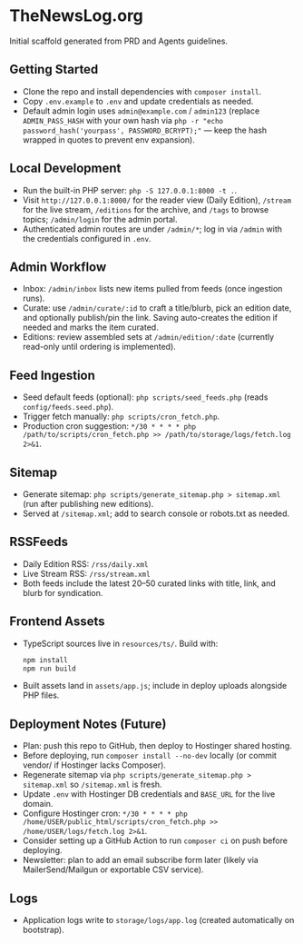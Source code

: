 # TheNewsLog.org

Initial scaffold generated from PRD and Agents guidelines.

## Getting Started

- Clone the repo and install dependencies with `composer install`.
- Copy `.env.example` to `.env` and update credentials as needed.
- Default admin login uses `admin@example.com` / `admin123` (replace `ADMIN_PASS_HASH` with your own hash via `php -r "echo password_hash('yourpass', PASSWORD_BCRYPT);"` — keep the hash wrapped in quotes to prevent env expansion).

## Local Development

- Run the built-in PHP server: `php -S 127.0.0.1:8000 -t .`.
- Visit `http://127.0.0.1:8000/` for the reader view (Daily Edition), `/stream` for the live stream, `/editions` for the archive, and `/tags` to browse topics; `/admin/login` for the admin portal.
- Authenticated admin routes are under `/admin/*`; log in via `/admin` with the credentials configured in `.env`.

## Admin Workflow

- Inbox: `/admin/inbox` lists new items pulled from feeds (once ingestion runs).
- Curate: use `/admin/curate/:id` to craft a title/blurb, pick an edition date, and optionally publish/pin the link. Saving auto-creates the edition if needed and marks the item curated.
- Editions: review assembled sets at `/admin/edition/:date` (currently read-only until ordering is implemented).

## Feed Ingestion

- Seed default feeds (optional): `php scripts/seed_feeds.php` (reads `config/feeds.seed.php`).
- Trigger fetch manually: `php scripts/cron_fetch.php`.
- Production cron suggestion: `*/30 * * * * php /path/to/scripts/cron_fetch.php >> /path/to/storage/logs/fetch.log 2>&1`.

## Sitemap

- Generate sitemap: `php scripts/generate_sitemap.php > sitemap.xml` (run after publishing new editions).
- Served at `/sitemap.xml`; add to search console or robots.txt as needed.

## RSSFeeds

- Daily Edition RSS: `/rss/daily.xml`
- Live Stream RSS: `/rss/stream.xml`
- Both feeds include the latest 20–50 curated links with title, link, and blurb for syndication.

## Frontend Assets

- TypeScript sources live in `resources/ts/`. Build with:
  ```bash
  npm install
  npm run build
  ```
- Built assets land in `assets/app.js`; include in deploy uploads alongside PHP files.

## Deployment Notes (Future)

- Plan: push this repo to GitHub, then deploy to Hostinger shared hosting.
- Before deploying, run `composer install --no-dev` locally (or commit vendor/ if Hostinger lacks Composer).
- Regenerate sitemap via `php scripts/generate_sitemap.php > sitemap.xml` so `/sitemap.xml` is fresh.
- Update `.env` with Hostinger DB credentials and `BASE_URL` for the live domain.
- Configure Hostinger cron: `*/30 * * * * php /home/USER/public_html/scripts/cron_fetch.php >> /home/USER/logs/fetch.log 2>&1`.
- Consider setting up a GitHub Action to run `composer ci` on push before deploying.
- Newsletter: plan to add an email subscribe form later (likely via MailerSend/Mailgun or exportable CSV service).

## Logs

- Application logs write to `storage/logs/app.log` (created automatically on bootstrap).
